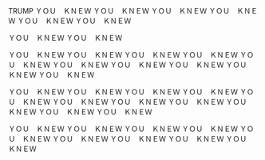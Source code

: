 TRUMP
ＹＯＵ　ＫＮＥＷ 
ＹＯＵ　ＫＮＥＷ 
ＹＯＵ　ＫＮＥＷ 
ＹＯＵ　ＫＮＥＷ 
ＹＯＵ　ＫＮＥＷ 
ＹＯＵ　ＫＮＥＷ 

ＹＯＵ　ＫＮＥＷ ＹＯＵ　ＫＮＥＷ 

ＹＯＵ　ＫＮＥＷ 
ＹＯＵ　ＫＮＥＷ 
ＹＯＵ　ＫＮＥＷ 
ＹＯＵ　ＫＮＥＷ 
ＹＯＵ　ＫＮＥＷ 
ＹＯＵ　ＫＮＥＷ 
ＹＯＵ　ＫＮＥＷ 
ＹＯＵ　ＫＮＥＷ 
ＹＯＵ　ＫＮＥＷ 
ＹＯＵ　ＫＮＥＷ 

ＹＯＵ　ＫＮＥＷ 
ＹＯＵ　ＫＮＥＷ 
ＹＯＵ　ＫＮＥＷ 
ＹＯＵ　ＫＮＥＷ 
ＹＯＵ　ＫＮＥＷ 
ＹＯＵ　ＫＮＥＷ 
ＹＯＵ　ＫＮＥＷ 
ＹＯＵ　ＫＮＥＷ 
ＹＯＵ　ＫＮＥＷ 
ＹＯＵ　ＫＮＥＷ 
ＹＯＵ　ＫＮＥＷ 

ＹＯＵ　ＫＮＥＷ 
ＹＯＵ　ＫＮＥＷ 
ＹＯＵ　ＫＮＥＷ 
ＹＯＵ　ＫＮＥＷ 
ＹＯＵ　ＫＮＥＷ 
ＹＯＵ　ＫＮＥＷ 
ＹＯＵ　ＫＮＥＷ 
ＹＯＵ　ＫＮＥＷ 
ＹＯＵ　ＫＮＥＷ 


